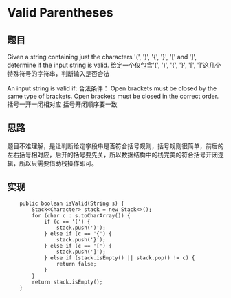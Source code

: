 # Valid Parentheses

## 题目
Given a string containing just the characters '(', ')', '{', '}', '[' and ']', determine if the input string is valid.
给定一个仅包含'(', ')', '{', '}', '[', ']'这几个特殊符号的字符串，判断输入是否合法

An input string is valid if:
合法条件：
Open brackets must be closed by the same type of brackets.
Open brackets must be closed in the correct order.
括号一开一闭相对应
括号开闭顺序要一致

## 思路
题目不难理解，是让判断给定字段串是否符合括号规则，括号规则很简单，前后的左右括号相对应，后开的括号要先关，所以数据结构中的栈完美的符合括号开闭逻辑，所以只需要借助栈操作即可。

## 实现
```
    public boolean isValid(String s) {
        Stack<Character> stack = new Stack<>();
        for (char c : s.toCharArray()) {
            if (c == '(') {
                stack.push(')');
            } else if (c == '{') {
                stack.push('}');
            } else if (c == '[') {
                stack.push(']');
            } else if (stack.isEmpty() || stack.pop() != c) {
                return false;
            }
        }
        return stack.isEmpty();
    }
```